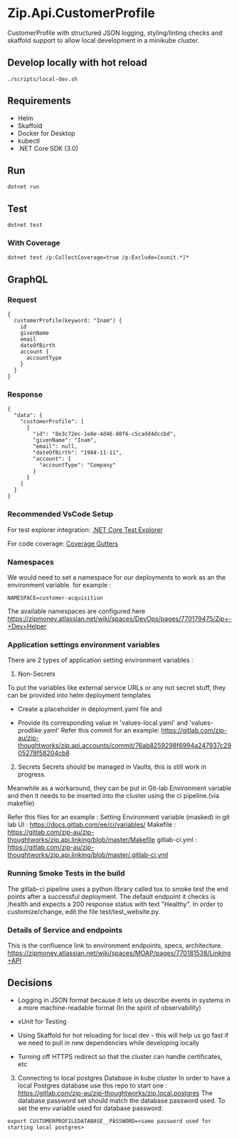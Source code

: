 # Zip.Api.CustomerProfile

CustomerProfile with structured JSON logging, styling/linting checks and skaffold support to allow local development in a minikube cluster.

## Develop locally with hot reload

`./scripts/local-dev.sh`

## Requirements

* Helm
* Skaffold
* Docker for Desktop
* kubectl
* .NET Core SDK (3.0)

## Run

`dotnet run`

## Test

`dotnet test`

### With Coverage

`dotnet test /p:CollectCoverage=true /p:Exclude=[xunit.*]*`

## GraphQL
### Request

```
{
  customerProfile(keyword: "Inam") {
    id
    givenName
    email
    dateOfBirth
    account {
      accountType
    }
  }
}
```

### Response

```
{
  "data": {
    "customerProfile": [
      {
        "id": "8e3c72ec-1e8e-4d46-80f6-c5cadd4dccbd",
        "givenName": "Inam",
        "email": null,
        "dateOfBirth": "1984-11-11",
        "account": {
          "accountType": "Company"
        }
      }
    ]
  }
}

```

### Recommended VsCode Setup

For test explorer integration: [.NET Core Test Explorer](https://marketplace.visualstudio.com/items?itemName=formulahendry.dotnet-test-explorer&WT.mc_id=-blog-scottha)

For code coverage: [Coverage Gutters](https://marketplace.visualstudio.com/items?itemName=ryanluker.vscode-coverage-gutters&WT.mc_id=-blog-scottha)

### Namespaces

We would need to set a namespace for our deployments to work as an the environment variable.
for example :

````
NAMESPACE=customer-acquisition
````

The available namespaces are configured here 
https://zipmoney.atlassian.net/wiki/spaces/DevOps/pages/770179475/Zip+-+Dev+Helper

### Application settings environment variables

There are 2 types of application setting environment variables :

1) Non-Secrets

To put the variables like external service URLs or any not secret stuff, they can be provided into helm deployment templates

 - Create a placeholder in deployment.yaml file and

 - Provide its corresponding value in 'values-local.yaml' and 'values-prodlike.yaml'
Refer this commit for an example:
https://gitlab.com/zip-au/zip-thoughtworks/zip.api.accounts/commit/76ab8259298f6994a247937c2905278f58204cb8

2) Secrets
Secrets should be managed in Vaults, this is still work in progress.

Meanwhile as a workaround, they can be put in Git-lab Environment variable and then it needs to be inserted 
into the cluster using the ci pipeline.(via makefile)

Refer this files for an example :
Setting Environment variable (masked) in git lab UI : https://docs.gitlab.com/ee/ci/variables/
Makefile : https://gitlab.com/zip-au/zip-thoughtworks/zip.api.linking/blob/master/Makefile
gitlab-ci.yml : https://gitlab.com/zip-au/zip-thoughtworks/zip.api.linking/blob/master/.gitlab-ci.yml

### Running Smoke Tests in the build
The gitlab-ci pipeline uses a python library called tox to smoke test the end points after a successful deployment. The default endpoint it checks is /health and expects a 200 response status with text "Healthy". In order to customize/change, edit the file test/test_website.py.

### Details of Service and endpoints
This is the confluence link to environment endpoints, specs, architecture.
https://zipmoney.atlassian.net/wiki/spaces/MOAP/pages/770181538/Linking+API

## Decisions

* Logging in JSON format because it lets us describe events in systems in a more machine-readable format (In the spirit of observability)

* xUnit for Testing

* Using Skaffold for hot reloading for local dev - this will help us go fast if we need to pull in new dependencies while developing locally

* Turning off HTTPS redirect so that the cluster can handle certificates, etc

3) Connecting to local postgres Database in kube cluster
In order to have a local Postgres database use this repo to start one : https://gitlab.com/zip-au/zip-thoughtworks/zip.local.postgres
The database password set should match the database password used.
To set the env variable used for database password:
```
export CUSTOMERPROFILEDATABASE__PASSWORD=<same password used for starting local postgres>
```